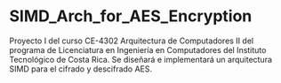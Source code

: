 # SIMD_Arch_for_AES_Encryption
Proyecto I del curso CE-4302 Arquitectura de Computadores II del programa de Licenciatura en Ingeniería en Computadores del Instituto Tecnológico de Costa Rica. Se diseñará e implementará un arquitectura SIMD para el cifrado y descifrado AES.

